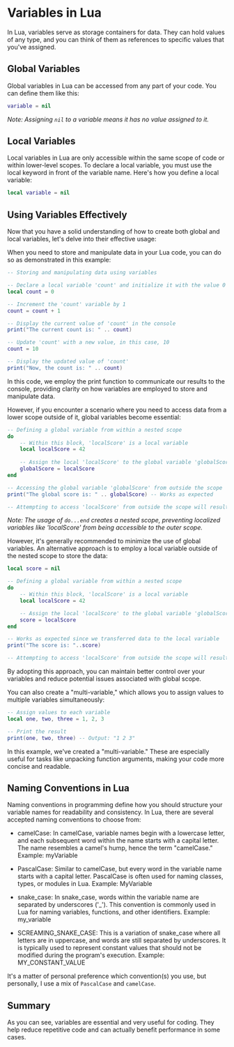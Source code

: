 # Variables in Lua
In Lua, variables serve as storage containers for data. They can hold values of any type, and you can think of them as references to specific values that you've assigned.

## Global Variables
Global variables in Lua can be accessed from any part of your code. You can define them like this:

```lua
variable = nil
```
*Note: Assigning `nil` to a variable means it has no value assigned to it.*

## Local Variables
Local variables in Lua are only accessible within the same scope of code or within lower-level scopes. To declare a local variable, you must use the local keyword in front of the variable name. Here's how you define a local variable:

```lua
local variable = nil
```

## Using Variables Effectively
Now that you have a solid understanding of how to create both global and local variables, let's delve into their effective usage:

When you need to store and manipulate data in your Lua code, you can do so as demonstrated in this example:
```lua
-- Storing and manipulating data using variables

-- Declare a local variable 'count' and initialize it with the value 0
local count = 0

-- Increment the 'count' variable by 1
count = count + 1

-- Display the current value of 'count' in the console
print("The current count is: " .. count)

-- Update 'count' with a new value, in this case, 10
count = 10

-- Display the updated value of 'count'
print("Now, the count is: " .. count)
```
In this code, we employ the print function to communicate our results to the console, providing clarity on how variables are employed to store and manipulate data.

However, if you encounter a scenario where you need to access data from a lower scope outside of it, global variables become essential:
```lua
-- Defining a global variable from within a nested scope
do
    -- Within this block, 'localScore' is a local variable
    local localScore = 42
    
    -- Assign the local 'localScore' to the global variable 'globalScore'
    globalScore = localScore
end

-- Accessing the global variable 'globalScore' from outside the scope
print("The global score is: " .. globalScore) -- Works as expected

-- Attempting to access 'localScore' from outside the scope will result in an error
```
*Note: The usage of `do...end` creates a nested scope, preventing localized variables like 'localScore' from being accessible to the outer scope.*

However, it's generally recommended to minimize the use of global variables. An alternative approach is to employ a local variable outside of the nested scope to store the data:
```lua
local score = nil

-- Defining a global variable from within a nested scope
do
    -- Within this block, 'localScore' is a local variable
    local localScore = 42

    -- Assign the local 'localScore' to the global variable 'globalScore'
    score = localScore
end

-- Works as expected since we transferred data to the local variable
print("The score is: "..score)

-- Attempting to access 'localScore' from outside the scope will result in an error, but you may access the value assigned to 'score'
```
By adopting this approach, you can maintain better control over your variables and reduce potential issues associated with global scope.

You can also create a "multi-variable," which allows you to assign values to multiple variables simultaneously:
```lua
-- Assign values to each variable
local one, two, three = 1, 2, 3

-- Print the result
print(one, two, three) -- Output: "1 2 3"
```
In this example, we've created a "multi-variable." These are especially useful for tasks like unpacking function arguments, making your code more concise and readable.

## Naming Conventions in Lua
Naming conventions in programming define how you should structure your variable names for readability and consistency. In Lua, there are several accepted naming conventions to choose from:

- camelCase: In camelCase, variable names begin with a lowercase letter, and each subsequent word within the name starts with a capital letter. The name resembles a camel's hump, hence the term "camelCase." Example: myVariable

- PascalCase: Similar to camelCase, but every word in the variable name starts with a capital letter. PascalCase is often used for naming classes, types, or modules in Lua. Example: MyVariable

- snake_case: In snake_case, words within the variable name are separated by underscores ('_'). This convention is commonly used in Lua for naming variables, functions, and other identifiers. Example: my_variable

- SCREAMING_SNAKE_CASE: This is a variation of snake_case where all letters are in uppercase, and words are still separated by underscores. It is typically used to represent constant values that should not be modified during the program's execution. Example: MY_CONSTANT_VALUE

It's a matter of personal preference which convention(s) you use, but personally, I use a mix of `PascalCase` and `camelCase`.

## Summary
As you can see, variables are essential and very useful for coding. They help reduce repetitive code and can actually benefit performance in some cases.
